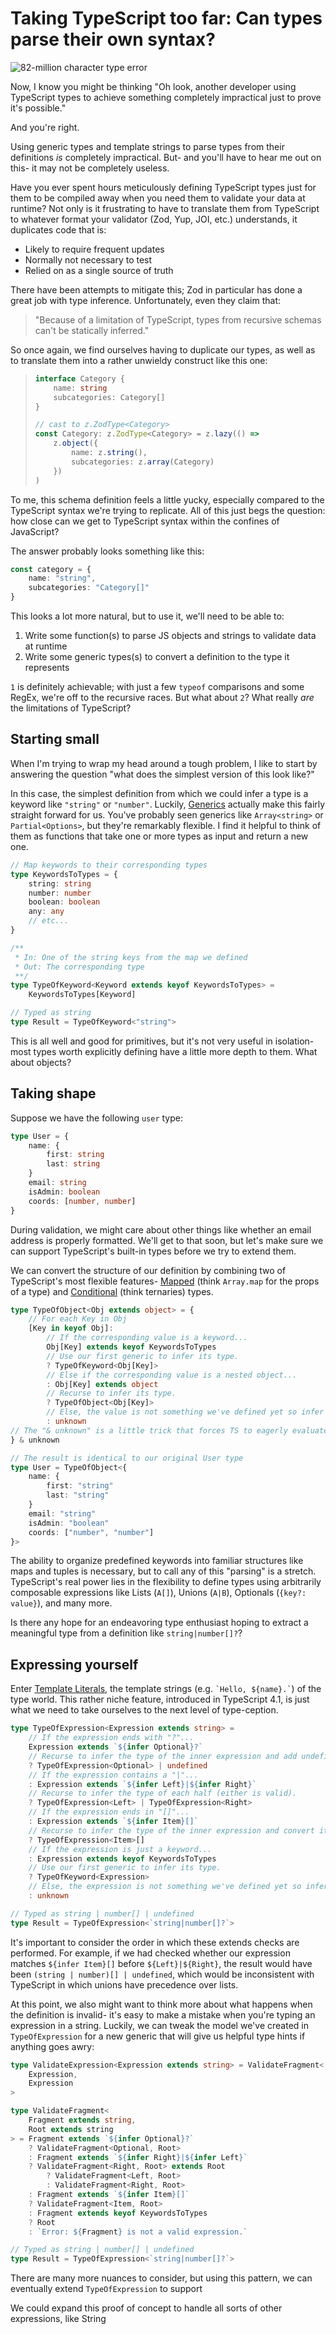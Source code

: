 # Taking TypeScript too far: Can types parse their own syntax?

![82-million character type error](./82MillionCharacterTsError.png)

Now, I know you might be thinking "Oh look, another developer using TypeScript types to achieve something completely impractical just to prove it's possible."

And you're right.

Using generic types and template strings to parse types from their definitions _is_ completely impractical. But- and you'll have to hear me out on this- it may not be completely useless.

Have you ever spent hours meticulously defining TypeScript types just for them to be compiled away when you need them to validate your data at runtime? Not only is it frustrating to have to translate them from TypeScript to whatever format your validator (Zod, Yup, JOI, etc.) understands, it duplicates code that is:

-   Likely to require frequent updates
-   Normally not necessary to test
-   Relied on as a single source of truth

There have been attempts to mitigate this; Zod in particular has done a great job with type inference. Unfortunately, even they claim that:

> "Because of a limitation of TypeScript, types from recursive schemas can't be statically inferred."

So once again, we find ourselves having to duplicate our types, as well as to translate them into a rather unwieldy construct like this one:

> ```ts
> interface Category {
>     name: string
>     subcategories: Category[]
> }
>
> // cast to z.ZodType<Category>
> const Category: z.ZodType<Category> = z.lazy(() =>
>     z.object({
>         name: z.string(),
>         subcategories: z.array(Category)
>     })
> )
> ```

To me, this schema definition feels a little yucky, especially compared to the TypeScript syntax we're trying to replicate. All of this just begs the question: how close can we get to TypeScript syntax within the confines of JavaScript?

The answer probably looks something like this:

```ts
const category = {
    name: "string",
    subcategories: "Category[]"
}
```

This looks a lot more natural, but to use it, we'll need to be able to:

1. Write some function(s) to parse JS objects and strings to validate data at runtime
2. Write some generic types(s) to convert a definition to the type it represents

`1` is definitely achievable; with just a few `typeof` comparisons and some RegEx, we're off to the recursive races. But what about `2`? What really _are_ the limitations of TypeScript?

## Starting small

When I'm trying to wrap my head around a tough problem, I like to start by answering the question "what does the simplest version of this look like?"

In this case, the simplest definition from which we could infer a type is a keyword like `"string"` or `"number"`. Luckily, [Generics](https://www.typescriptlang.org/docs/handbook/2/generics.html) actually make this fairly straight forward for us. You've probably seen generics like `Array<string>` or `Partial<Options>`, but they're remarkably flexible. I find it helpful to think of them as functions that take one or more types as input and return a new one.

```ts
// Map keywords to their corresponding types
type KeywordsToTypes = {
    string: string
    number: number
    boolean: boolean
    any: any
    // etc...
}

/**
 * In: One of the string keys from the map we defined
 * Out: The corresponding type
 **/
type TypeOfKeyword<Keyword extends keyof KeywordsToTypes> =
    KeywordsToTypes[Keyword]

// Typed as string
type Result = TypeOfKeyword<"string">
```

This is all well and good for primitives, but it's not very useful in isolation- most types worth explicitly defining have a little more depth to them. What about objects?

## Taking shape

Suppose we have the following `user` type:

```ts
type User = {
    name: {
        first: string
        last: string
    }
    email: string
    isAdmin: boolean
    coords: [number, number]
}
```

During validation, we might care about other things like whether an email address is properly formatted. We'll get to that soon, but let's make sure we can support TypeScript's built-in types before we try to extend them.

We can convert the structure of our definition by combining two of TypeScript's most flexible features- [Mapped](https://www.typescriptlang.org/docs/handbook/2/mapped-types.html) (think `Array.map` for the props of a type) and [Conditional](https://www.typescriptlang.org/docs/handbook/2/conditional-types.html) (think ternaries) types.

<!-- prettier-ignore -->
```ts
type TypeOfObject<Obj extends object> = {
    // For each Key in Obj
    [Key in keyof Obj]: 
        // If the corresponding value is a keyword...
        Obj[Key] extends keyof KeywordsToTypes
        // Use our first generic to infer its type.
        ? TypeOfKeyword<Obj[Key]>
        // Else if the corresponding value is a nested object...
        : Obj[Key] extends object
        // Recurse to infer its type.
        ? TypeOfObject<Obj[Key]>
        // Else, the value is not something we've defined yet so infer unknown      
        : unknown
// The "& unknown" is a little trick that forces TS to eagerly evaluate nested objects so you can see the full type when you mouse over it
} & unknown

// The result is identical to our original User type
type User = TypeOfObject<{
    name: {
        first: "string"
        last: "string"
    }
    email: "string"
    isAdmin: "boolean"
    coords: ["number", "number"]
}>
```

The ability to organize predefined keywords into familiar structures like maps and tuples is necessary, but to call any of this "parsing" is a stretch. TypeScript's real power lies in the flexibility to define types using arbitrarily composable expressions like Lists (`A[]`), Unions (`A|B`), Optionals (`{key?: value}`), and many more.

Is there any hope for an endeavoring type enthusiast hoping to extract a meaningful type from a definition like `string|number[]?`?

## Expressing yourself

Enter [Template Literals](https://www.typescriptlang.org/docs/handbook/2/template-literal-types.html), the template strings (e.g. `` `Hello, ${name}.` ``) of the type world. This rather niche feature, introduced in TypeScript 4.1, is just what we need to take ourselves to the next level of type-ception.

<!-- prettier-ignore -->
```ts
type TypeOfExpression<Expression extends string> =
    // If the expression ends with "?"...
    Expression extends `${infer Optional}?`
    // Recurse to infer the type of the inner expression and add undefined as a valid type.
    ? TypeOfExpression<Optional> | undefined
    // If the expression contains a "|"...
    : Expression extends `${infer Left}|${infer Right}`
    // Recurse to infer the type of each half (either is valid).
    ? TypeOfExpression<Left> | TypeOfExpression<Right>
    // If the expression ends in "[]"...
    : Expression extends `${infer Item}[]`
    // Recurse to infer the type of the inner expression and convert it to a list.
    ? TypeOfExpression<Item>[]
    // If the expression is just a keyword...
    : Expression extends keyof KeywordsToTypes
    // Use our first generic to infer its type.
    ? TypeOfKeyword<Expression>
    // Else, the expression is not something we've defined yet so infer unknown
    : unknown

// Typed as string | number[] | undefined
type Result = TypeOfExpression<`string|number[]?`>
```

It's important to consider the order in which these extends checks are performed. For example, if we had checked whether our expression matches `${infer Item}[]` before `${Left}|${Right}`, the result would have been `(string | number)[] | undefined`, which would be inconsistent with TypeScript in which unions have precedence over lists.

At this point, we also might want to think more about what happens when the definition is invalid- it's easy to make a mistake when you're typing an expression in a string. Luckily, we can tweak the model we've created in `TypeOfExpression` for a new generic that will give us helpful type hints if anything goes awry:

<!-- prettier-ignore -->
```ts
type ValidateExpression<Expression extends string> = ValidateFragment<
    Expression,
    Expression
>

type ValidateFragment<
    Fragment extends string,
    Root extends string
> = Fragment extends `${infer Optional}?`
    ? ValidateFragment<Optional, Root>
    : Fragment extends `${infer Right}|${infer Left}`
    ? ValidateFragment<Right, Root> extends Root
        ? ValidateFragment<Left, Root>
        : ValidateFragment<Right, Root>
    : Fragment extends `${infer Item}[]`
    ? ValidateFragment<Item, Root>
    : Fragment extends keyof KeywordsToTypes
    ? Root
    : `Error: ${Fragment} is not a valid expression.`

// Typed as string | number[] | undefined
type Result = TypeOfExpression<`string|number[]?`>
```

There are many more nuances to consider, but using this pattern, we can eventually extend `TypeOfExpression` to support

We could expand this proof of concept to handle all sorts of other expressions, like String
